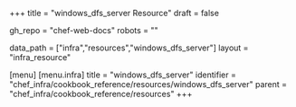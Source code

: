 +++
title = "windows_dfs_server Resource"
draft = false

gh_repo = "chef-web-docs"
robots = ""

data_path = ["infra","resources","windows_dfs_server"]
layout = "infra_resource"


[menu]
  [menu.infra]
    title = "windows_dfs_server"
    identifier = "chef_infra/cookbook_reference/resources/windows_dfs_server"
    parent = "chef_infra/cookbook_reference/resources"
+++

<!-- The contents of this page are automatically generated from the windows_dfs_server.yaml file in the data directory. -->
<!-- To suggest a change, edit the https://github.com/chef/chef/blob/master/lib/chef/resource/windows_dfs_server.rb file
      and submit a pull request to the https://github.com/chef/chef repository. -->
